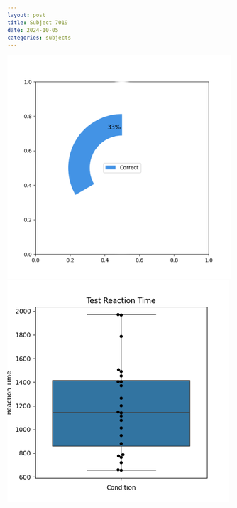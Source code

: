 ```yaml
---
layout: post
title: Subject 7019
date: 2024-10-05
categories: subjects
---
```


![](data/7019/run-2/7019_FN_acc_test.png)
![](data/7019/run-2/7019_FN_rt.png)
